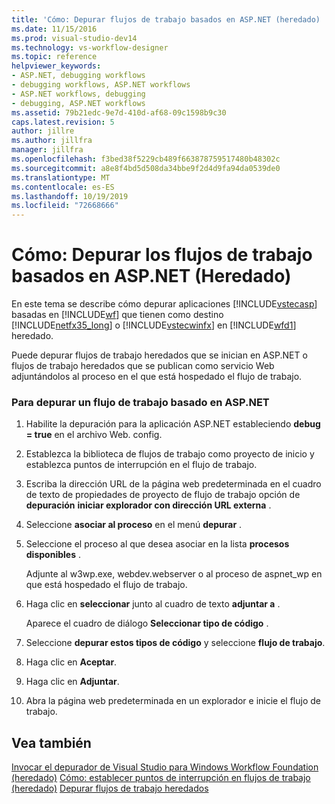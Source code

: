 ```yaml
---
title: 'Cómo: Depurar flujos de trabajo basados en ASP.NET (heredado) | Microsoft Docs'
ms.date: 11/15/2016
ms.prod: visual-studio-dev14
ms.technology: vs-workflow-designer
ms.topic: reference
helpviewer_keywords:
- ASP.NET, debugging workflows
- debugging workflows, ASP.NET workflows
- ASP.NET workflows, debugging
- debugging, ASP.NET workflows
ms.assetid: 79b21edc-9e7d-410d-af68-09c1598b9c30
caps.latest.revision: 5
author: jillre
ms.author: jillfra
manager: jillfra
ms.openlocfilehash: f3bed38f5229cb489f663878759517480b48302c
ms.sourcegitcommit: a8e8f4bd5d508da34bbe9f2d4d9fa94da0539de0
ms.translationtype: MT
ms.contentlocale: es-ES
ms.lasthandoff: 10/19/2019
ms.locfileid: "72668666"
---
```

# <a name="how-to-debug-aspnet-based-workflows-legacy"></a>Cómo: Depurar los flujos de trabajo basados en ASP.NET (Heredado)
En este tema se describe cómo depurar aplicaciones [!INCLUDE[vstecasp](../includes/vstecasp-md.md)] basadas en [!INCLUDE[wf](../includes/wf-md.md)] que tienen como destino [!INCLUDE[netfx35_long](../includes/netfx35-long-md.md)] o [!INCLUDE[vstecwinfx](../includes/vstecwinfx-md.md)] en [!INCLUDE[wfd1](../includes/wfd1-md.md)] heredado.

 Puede depurar flujos de trabajo heredados que se inician en ASP.NET o flujos de trabajo heredados que se publican como servicio Web adjuntándolos al proceso en el que está hospedado el flujo de trabajo.

### <a name="to-debug-an-aspnet-based-workflow"></a>Para depurar un flujo de trabajo basado en ASP.NET

1. Habilite la depuración para la aplicación ASP.NET estableciendo **debug = true** en el archivo Web. config.

2. Establezca la biblioteca de flujos de trabajo como proyecto de inicio y establezca puntos de interrupción en el flujo de trabajo.

3. Escriba la dirección URL de la página web predeterminada en el cuadro de texto de propiedades de proyecto de flujo de trabajo opción de **depuración** **iniciar explorador con dirección URL externa** .

4. Seleccione **asociar al proceso** en el menú **depurar** .

5. Seleccione el proceso al que desea asociar en la lista **procesos disponibles** .

     Adjunte al w3wp.exe, webdev.webserver o al proceso de aspnet_wp en que está hospedado el flujo de trabajo.

6. Haga clic en **seleccionar** junto al cuadro de texto **adjuntar a** .

     Aparece el cuadro de diálogo **Seleccionar tipo de código** .

7. Seleccione **depurar estos tipos de código** y seleccione **flujo de trabajo**.

8. Haga clic en **Aceptar**.

9. Haga clic en **Adjuntar**.

10. Abra la página web predeterminada en un explorador e inicie el flujo de trabajo.

## <a name="see-also"></a>Vea también
 [Invocar el depurador de Visual Studio para Windows Workflow Foundation (heredado)](../workflow-designer/invoking-the-visual-studio-debugger-for-windows-workflow-foundation-legacy.md) [Cómo: establecer puntos de interrupción en flujos de trabajo (heredado)](../workflow-designer/how-to-set-breakpoints-in-workflows-legacy.md) [Depurar flujos de trabajo heredados](../workflow-designer/debugging-legacy-workflows.md)
